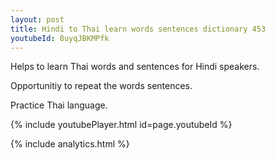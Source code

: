 ```yaml
---
layout: post
title: Hindi to Thai learn words sentences dictionary 453 
youtubeId: 8uyqJBKMPfk
---
```

 
 
Helps to learn Thai words and sentences for Hindi speakers.

Opportunitiy to repeat the words sentences. 

Practice Thai language. 
 
{% include youtubePlayer.html id=page.youtubeId %}
 
 
{% include analytics.html %}